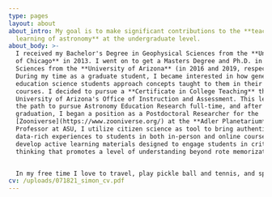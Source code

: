 ```yaml
---
type: pages
layout: about
about_intro: My goal is to make significant contributions to the **teaching and
  learning of astronomy** at the undergraduate level.
about_body: >-
  I received my Bachelor's Degree in Geophysical Sciences from the **University
  of Chicago** in 2013. I went on to get a Masters Degree and Ph.D. in Planetary
  Sciences from the **University of Arizona** (in 2016 and 2019, respectively).
  During my time as a graduate student, I became interested in how general
  education science students approach concepts taught to them in their astronomy
  courses. I decided to pursue a **Certificate in College Teaching** through the
  University of Arizona's Office of Instruction and Assessment. This led me on
  the path to pursue Astronomy Education Research full-time, and after
  graduation, I began a position as a Postdoctoral Researcher for the
  [Zooniverse](https://www.zooniverse.org/) at the **Adler Planetarium**. As a
  Professor at ASU, I utilize citizen science as tool to bring authentic
  data-rich experiences to students in both in-person and online courses. I also
  develop active learning materials designed to engage students in critical
  thinking that promotes a level of understanding beyond rote memorization.


  In my free time I love to travel, play pickle ball and tennis, and spend time with my husband and two rescue dogs, Tyrion and Mika.
cv: /uploads/071821_simon_cv.pdf
---
```

